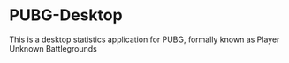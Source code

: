 # PUBG-Desktop
This is a desktop statistics application for PUBG, formally known as Player Unknown Battlegrounds
